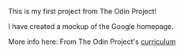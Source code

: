This is my first project from The Odin Project!

I have created a mockup of the Google homepage.




More info here:
From The Odin Project's [curriculum](http://www.theodinproject.com/courses/web-development-101/lessons/html-css)
